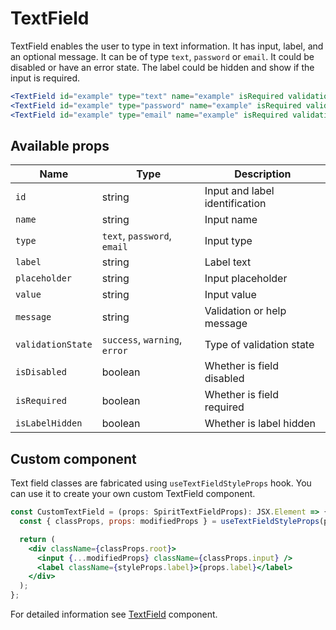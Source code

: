 # TextField

TextField enables the user to type in text information. It has input, label,
and an optional message. It can be of type `text`, `password` or `email`. It could be disabled or have an error state. The label could be hidden
and show if the input is required.

```jsx
<TextField id="example" type="text" name="example" isRequired validationState="error" message="validation failed" />
<TextField id="example" type="password" name="example" isRequired validationState="error" message="validation failed" />
<TextField id="example" type="email" name="example" isRequired validationState="error" message="validation failed" />
```

## Available props

| Name              | Type                          | Description                    |
| ----------------- | ----------------------------- | ------------------------------ |
| `id`              | string                        | Input and label identification |
| `name`            | string                        | Input name                     |
| `type`            | `text`, `password`, `email`   | Input type                     |
| `label`           | string                        | Label text                     |
| `placeholder`     | string                        | Input placeholder              |
| `value`           | string                        | Input value                    |
| `message`         | string                        | Validation or help message     |
| `validationState` | `success`, `warning`, `error` | Type of validation state       |
| `isDisabled`      | boolean                       | Whether is field disabled      |
| `isRequired`      | boolean                       | Whether is field required      |
| `isLabelHidden`   | boolean                       | Whether is label hidden        |

## Custom component

Text field classes are fabricated using `useTextFieldStyleProps` hook. You can use it to create your own custom TextField component.

```jsx
const CustomTextField = (props: SpiritTextFieldProps): JSX.Element => {
  const { classProps, props: modifiedProps } = useTextFieldStyleProps(props);

  return (
    <div className={classProps.root}>
      <input {...modifiedProps} className={classProps.input} />
      <label className={styleProps.label}>{props.label}</label>
    </div>
  );
};
```

For detailed information see [TextField](https://github.com/lmc-eu/spirit-design-system/blob/main/packages/web/src/components/TextField/README.md) component.
